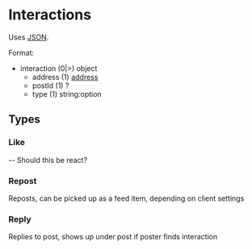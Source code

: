 # Interactions
Uses [JSON](https://www.json.org/).

Format:
 - interaction (0|>) object
	 - address (1) [address](address.md)
	 - postId (1) ?
	 - type (1) string:option

## Types
### Like
-- Should this be react?
### Repost
Reposts, can be picked up as a feed item, depending on client settings
### Reply
Replies to post, shows up under post if poster finds interaction
<!--stackedit_data:
eyJoaXN0b3J5IjpbOTA1NDc0ODQ4XX0=
-->